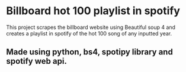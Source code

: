 # Billboard hot 100 playlist in spotify

This project scrapes the billboard website using Beautiful soup 4 and creates a playlist in spotify of the hot 100 song of any inputted year.

## Made using python, bs4, spotipy library and spotify web api.